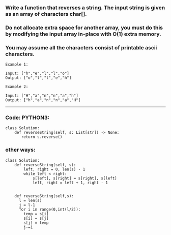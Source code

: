 ### Write a function that reverses a string. The input string is given as an array of characters char[].

### Do not allocate extra space for another array, you must do this by modifying the input array in-place with O(1) extra memory.

### You may assume all the characters consist of printable ascii characters.

```
Example 1:

Input: ["h","e","l","l","o"]
Output: ["o","l","l","e","h"]
```
```
Example 2:

Input: ["H","a","n","n","a","h"]
Output: ["h","a","n","n","a","H"]
```
---

### Code: PYTHON3:
```
class Solution:
    def reverseString(self, s: List[str]) -> None:
       return s.reverse()
```
### other ways:
```
class Solution:
    def reverseString(self, s):
        left, right = 0, len(s) - 1
        while left < right:
            s[left], s[right] = s[right], s[left]
            left, right = left + 1, right - 1
     
     
    def reverseString(self,s):
      l = len(s)
      j = l-1
      for i in range(0,int(l/2)):
        temp = s[i]
        s[i] = s[j]
        s[j] = temp
        j-=1
```
